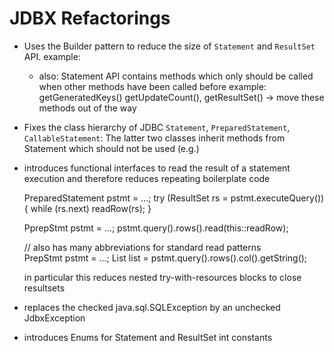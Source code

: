 # JDBX Refactorings

* Uses the Builder pattern to reduce the size of `Statement` and `ResultSet` API.
	example:    
	
	- also: Statement API contains methods which only should be called when other methods have been called before
		example: getGeneratedKeys() getUpdateCount(), getResultSet() -> move these methods out of the way

* Fixes the class hierarchy of JDBC `Statement`, `PreparedStatement`, `CallableStatement`: 
	The latter two classes inherit methods from Statement which should not be used (e.g.)
	
* introduces functional interfaces to read the result of a statement execution and
	therefore reduces repeating boilerplate code
	
	PreparedStatement pstmt = ...;
	try (ResultSet rs = pstmt.executeQuery())
	{
		while (rs.next)
		    readRow(rs); 
	} 
	


   	PprepStmt pstmt = ...;
   	pstmt.query().rows().read(this::readRow);
	    
	// also has many abbreviations for standard read patterns    
	PrepStmt pstmt = ...;
	List<String> list = pstmt.query().rows().col().getString();
	
	in particular this reduces nested try-with-resources blocks to close resultsets

* replaces the checked java.sql.SQLException by an unchecked JdbxException 

* introduces Enums for Statement and ResultSet int constants
		
 		
		